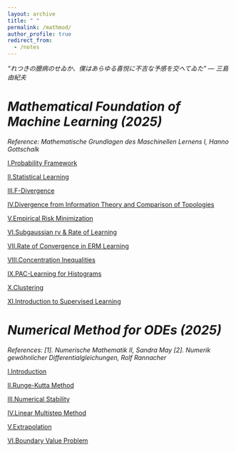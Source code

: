 ```yaml
---
layout: archive
title: " "
permalink: /mathmod/
author_profile: true
redirect_from:
  - /notes
---
```


*“れつきの臆病のせゐか、僕はあらゆる喜悦に不吉な予感を交へてゐた” ― 三島 由紀夫*

*Mathematical Foundation of Machine Learning (2025)*
===
*Reference: Mathematische Grundlagen des Maschinellen Lernens I, Hanno Gottschalk*

[Ⅰ.Probability Framework](../files/ml/1.pdf)

[Ⅱ.Statistical Learning](../files/ml/2.pdf)

[Ⅲ.F-Divergence](../files/ml/3.pdf)

[Ⅳ.Divergence from Information Theory and Comparison of Topologies](../files/ml/4.pdf)

[Ⅴ.Empirical Risk Minimization](../files/ml/5.pdf)

[Ⅵ.Subgaussian rv & Rate of Learning](../files/ml/6.pdf)

[Ⅶ.Rate of Convergence in ERM Learning](../files/ml/7.pdf)

[Ⅷ.Concentration Inequalities](../files/ml/8.pdf)

[Ⅸ.PAC-Learning for Histograms](../files/ml/9.pdf)

[Ⅹ.Clustering](../files/ml/10.pdf)

[Ⅺ.Introduction to Supervised Learning](../files/ml/11.pdf)


*Numerical Method for ODEs (2025)*
===

*References: [1]. Numerische Mathematik II, Sandra May [2]. Numerik gewöhnlicher Differentialgleichungen, Rolf Rannacher*

[Ⅰ.Introduction](../files/numm/1.pdf)

[Ⅱ.Runge-Kutta Method](../files/numm/2.pdf)

[Ⅲ.Numerical Stability](../files/numm/3.pdf)

[Ⅳ.Linear Multistep Method](../files/numm/4.pdf)

[Ⅴ.Extrapolation](../files/numm/5.pdf)

[Ⅵ.Boundary Value Problem](../files/numm/6.pdf)


<br>
<br>
<br>
<br>
<br>
<br>
<br>
<br>
<br>
